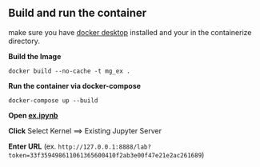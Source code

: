 ## Build and run the container

make sure you have [docker desktop](https://www.docker.com/products/docker-desktop/?utm_source=google&utm_medium=cpc&utm_campaign=BRAND_SEARCH_BRAND_AMER_NORAM&utm_term=docker%20desktop&gad_source=1&gclid=CjwKCAjwuJ2xBhA3EiwAMVjkVOov_qNJJcx8KE2qiNKkNtz_Rss7Ou0CA0w4vK2XSG47LLJcZndxehoCdUQQAvD_BwE) installed and your in the containerize directory.

**Build the Image**

`docker build --no-cache -t mg_ex .`

**Run the container via docker-compose**

`docker-compose up --build`

**Open [ex.ipynb](./ex.ipynb)**

**Click** Select Kernel ==> Existing Jupyter Server

**Enter URL** (ex. `http://127.0.0.1:8888/lab?token=33f359498611061365600410f2ab3e00f47e21e2ac261689`)

